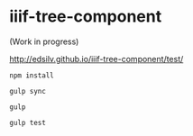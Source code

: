 # iiif-tree-component

(Work in progress)

http://edsilv.github.io/iiif-tree-component/test/

    npm install
    
    gulp sync
    
    gulp
    
    gulp test